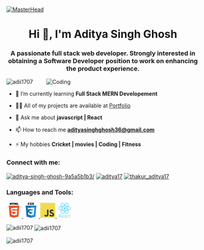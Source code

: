 [![MasterHead](https://talktobusiness.com/wp-content/uploads/2022/04/What-Is-Web-Development.jpg)](https://Adii1707.io)
<h1 align="center">Hi 👋, I'm Aditya Singh Ghosh</h1>
<h3 align="center">A passionate full stack web developer. 
  Strongly interested in obtaining a Software Developer position to work on enhancing the product experience. </h3>
<img src="https://media0.giphy.com/media/qgQUggAC3Pfv687qPC/giphy.gif?cid=ecf05e47c7dma71oloi74ofssfh1ktczd71doetachwoy5at&rid=giphy.gif&ct=g" alt="Coding" width = "400" align= "right" />

<p align="left"> <img src="https://komarev.com/ghpvc/?username=adii1707&label=Profile%20views&color=0e75b6&style=flat" alt="adii1707"  /> </p>

- 🌱 I’m currently learning **Full Stack MERN Developement**

- 👨‍💻 All of my projects are available at [Portfolio](https://Adii1707.github.io)

- 💬 Ask me about **javascript | React**

- 📫 How to reach me **adityasinghghosh36@gmail.com**

- ⚡ My hobbies **Cricket | movies | Coding | Fitness**

<h3 align="left">Connect with me:</h3>
<p align="left">
<a href="https://linkedin.com/in/aditya-singh-ghosh-9a5a5b1b3/" target="blank"><img align="center" src="https://raw.githubusercontent.com/rahuldkjain/github-profile-readme-generator/master/src/images/icons/Social/linked-in-alt.svg" alt="aditya-singh-ghosh-9a5a5b1b3/" height="30" width="40" /></a>
<a href="https://codesandbox.com/aditya17" target="blank"><img align="center" src="https://raw.githubusercontent.com/rahuldkjain/github-profile-readme-generator/master/src/images/icons/Social/codesandbox.svg" alt="aditya17" height="30" width="40" /></a>
<a href="https://instagram.com/thakur_aditya17" target="blank"><img align="center" src="https://raw.githubusercontent.com/rahuldkjain/github-profile-readme-generator/master/src/images/icons/Social/instagram.svg" alt="thakur_aditya17" height="30" width="40" /></a>
</p>

<h3 align="left">Languages and Tools:</h3>
<p align="left"> <a href="https://www.w3.org/html/" target="_blank" rel="noreferrer"> <img src="https://raw.githubusercontent.com/devicons/devicon/master/icons/html5/html5-original-wordmark.svg" alt="html5" width="40" height="40"/> </a> 
  <a href="https://www.w3schools.com/css/" target="_blank" rel="noreferrer"> <img src="https://raw.githubusercontent.com/devicons/devicon/master/icons/css3/css3-original-wordmark.svg" alt="css3" width="40" height="40"/> </a> <a href="https://developer.mozilla.org/en-US/docs/Web/JavaScript" target="_blank" rel="noreferrer"> <img src="https://raw.githubusercontent.com/devicons/devicon/master/icons/javascript/javascript-original.svg" alt="javascript" width="40" height="40"/> </a> <a href="https://reactjs.org/" target="_blank" rel="noreferrer"> <img src="https://raw.githubusercontent.com/devicons/devicon/master/icons/react/react-original-wordmark.svg" alt="react" width="40" height="40"/> </a> </p>

<p><img align="left" src="https://github-readme-stats.vercel.app/api/top-langs?username=adii1707&show_icons=true&locale=en&layout=compact&theme=tokyonight" alt="adii1707" /></p>

<p>&nbsp;<img align="center" src="https://github-readme-stats.vercel.app/api?username=adii1707&show_icons=true&locale=en&theme=tokyonight" alt="adii1707" /></p>

<p><img align="center" src="https://github-readme-streak-stats.herokuapp.com/?user=adii1707&theme=tokyonight" alt="adii1707" /></p>

